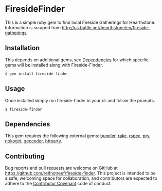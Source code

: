 # FiresideFinder

This is a simple ruby gem to find local Fireside Gatherings for Hearthstone. Information is scraped from http://us.battle.net/hearthstone/en/fireside-gatherings

## Installation
This depends on additional gems, see [Dependencies](https://github.com/reifnotreef/fireside-finder#dependencies) for which specific gems will be installed along with Fireside-Finder.

    $ gem install fireside-finder

## Usage

Once installed simply run fireside-finder in your cli and follow the prompts.

    $ fireside-finder

## Dependencies
This gem requires the following external gems:
[bundler](https://rubygems.org/gems/bundler),
[rake](https://rubygems.org/gems/rake),
[rspec](https://rubygems.org/gems/rspec),
[pry](https://rubygems.org/gems/pry),
[nokogiri](https://rubygems.org/gems/nokogiri),
[geocoder](https://rubygems.org/gems/geocoder),
[httparty](https://rubygems.org/gems/httparty).

## Contributing

Bug reports and pull requests are welcome on GitHub at https://github.com/reifnotreef/fireside-finder. This project is intended to be a safe, welcoming space for collaboration, and contributors are expected to adhere to the [Contributor Covenant](http://contributor-covenant.org) code of conduct.
